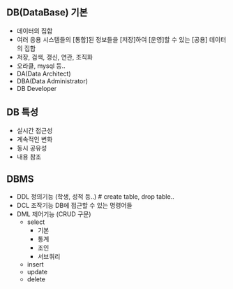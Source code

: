 ## DB(DataBase) 기본
 - 데이터의 집합
 - 여러 응용 시스템들의 [통합]된 정보들을 [저장]하여 [운영]할 수 있는 [공용] 데이터의 집합
 - 저장, 검색, 갱신, 연관, 조직화
 - 오라클, mysql 등..
 - DA(Data Architect)
 - DBA(Data Administrator)
 - DB Developer

## DB 특성
 - 실시간 접근성
 - 계속적인 변화
 - 동시 공유성
 - 내용 참조

## DBMS
 - DDL 정의기능 (학생, 성적 등..) # create table, drop table..
 - DCL 조작기능 DB에 접근할 수 있는 명령어들
 - DML 제어기능 (CRUD 구문)
   - select
     - 기본
     - 통계
     - 조인
     - 서브쿼리
   - insert
   - update
   - delete

